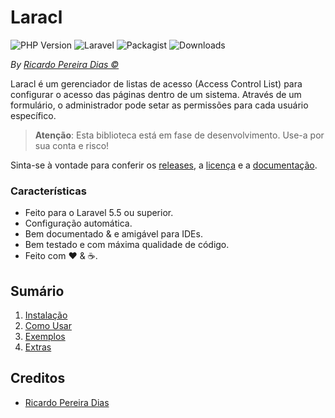 # Laracl

![PHP Version](https://img.shields.io/packagist/php-v/plexi/laracl.svg)
![Laravel](https://img.shields.io/badge/laravel->=5.5.0-red.svg?style=flat)
![Packagist](https://img.shields.io/packagist/v/plexi/laracl.svg)
![Downloads](https://img.shields.io/packagist/dm/plexi/laracl.svg)


*By [Ricardo Pereira Dias &copy;](https://github.com/rpdesignerfly)*

Laracl é um gerenciador de listas de acesso (Access Control List) para configurar o acesso das páginas dentro de um sistema. 
Através de um formulário, o administrador pode setar as permissões para cada usuário específico.

> **Atenção**:
> Esta biblioteca está em fase de desenvolvimento. Use-a por sua conta e risco!

Sinta-se à vontade para conferir os [releases](https://github.com/rpdesignerfly/laracl/releases), a [licença](license.md) e a [documentação](https://rpdesignerfly.github.io/laracl).

### Características

  * Feito para o Laravel 5.5 ou superior.
  * Configuração automática.
  * Bem documentado &amp; e amigável para IDEs.
  * Bem testado e com máxima qualidade de código.
  * Feito com :heart: &amp; :coffee:.

## Sumário

  1. [Instalação](docs/01-Installation.md)
  2. [Como Usar](docs/02-Usage.md)
  3. [Exemplos](docs/03-Examples.md)
  4. [Extras](docs/04-Extras.md)
  

## Creditos

- [Ricardo Pereira Dias](https://github.com/rpdesignerfly)
